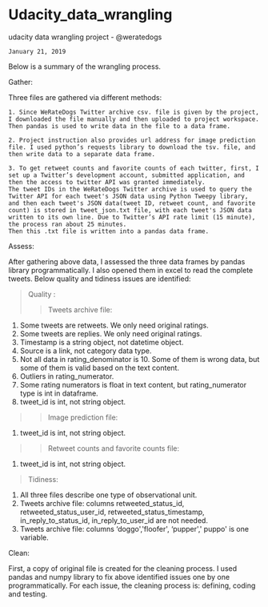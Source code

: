 # Udacity_data_wrangling
udacity data wrangling project - @weratedogs

	January 21, 2019

Below is a summary of the wrangling process. 

Gather:

Three files are gathered via different methods:

    1. Since WeRateDogs Twitter archive csv. file is given by the project, I downloaded the file manually and then uploaded to project workspace. Then pandas is used to write data in the file to a data frame. 
    
    2. Project instruction also provides url address for image prediction file. I used python’s requests library to download the tsv. file, and then write data to a separate data frame.
    
    3. To get retweet counts and favorite counts of each twitter, first, I set up a Twitter’s development account, submitted application, and then the access to twitter API was granted immediately.      
    The tweet IDs in the WeRateDogs Twitter archive is used to query the Twitter API for each tweet's JSON data using Python Tweepy library, and then each tweet's JSON data(tweet ID, retweet count, and favorite count) is stored in tweet_json.txt file, with each tweet's JSON data written to its own line. Due to Twitter’s API rate limit (15 minute), the process ran about 25 minutes. 
    Then this .txt file is written into a pandas data frame. 


Assess:

After gathering above data, I assessed the three data frames by pandas library programmatically. I also opened them in excel to read the complete tweets. Below quality and tidiness issues are identified:
>Quality :
>>Tweets archive file:
1. Some tweets are retweets. We only need original ratings.
2. Some tweets are replies. We only need original ratings. 
3. Timestamp is a string object, not datetime object.
4. Source is a link, not category data type. 
5. Not all data in rating_denominator is 10. Some of them is wrong data, but some of them is valid based on the text content. 
6. Outliers in rating_numerator. 
7. Some rating numerators is float in text content, but rating_numerator type is int in dataframe. 
8. tweet_id is int, not string object.
>>Image prediction file:
1. tweet_id is int, not string object.
>>Retweet counts and favorite counts file:
1. tweet_id is int, not string object.
   
>Tidiness:
1. All three files describe one type of observational unit. 
2. Tweets archive file: columns retweeted_status_id, retweeted_status_user_id, retweeted_status_timestamp, in_reply_to_status_id, in_reply_to_user_id are not needed. 
3. Tweets archive file: columns ‘doggo','floofer', ‘pupper',' puppo' is one variable.


Clean:

First, a copy of original file is created for the cleaning process. I used pandas and numpy library to fix above identified issues one by one programmatically. For each issue, the cleaning process is: defining, coding and testing. 
